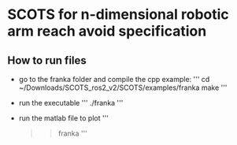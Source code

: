 # SCOTS for n-dimensional robotic arm reach avoid specification

## How to run files
* go to the franka folder and compile the cpp example:
  '''
  cd ~/Downloads/SCOTS_ros2_v2/SCOTS/examples/franka
  make
  '''

* run the executable
  '''
  ./franka
  '''

* run the matlab file to plot
  '''
  >> franka
  '''
